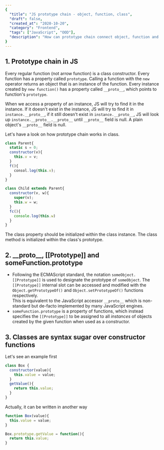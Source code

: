 ```yaml
---
{
  "title": "JS prototype chain - object, function, class",
  "draft": false,
  "created_at": "2020-10-20",
  "category": "Frontend",
  "tags": ["JavaScript", "OOD"],
  "description": "How can prototype chain connect object, function and class in JS"
}
---
```


## 1. Prototype chain in JS

Every regular function (not arrow function) is a class constructor. Every function has a property called `prototype`. Calling a function with the `new` operator returns an object that is an instance of the function. Every instance created by `new function()` has a property called `__proto__`, which points to function's `prototype`.

When we access a property of an instance, JS will try to find it in the instance. If it doesn't exist in the instance, JS will try to find it in `instance.__proto__`, if it still doesn't exist in `instance.__proto__`, JS will look up `instance.__proto__.__proto__` until `__proto__` field is null. A plain object's `__proto__` field is null.

Let's have a look on how prototype chain works in class.

```javascript
class Parent{
  static s = 0;
  constructor(v){
    this.v = v;
  }
  f(){
    consol.log(this.v);
  }
}

class Child extends Parent{
  constructor(v, w){
    super(v);
    this.w = w;
  }
  fc(){
    console.log(this.w)
  }
}
```

The class property should be initialized within the class instance. The class method is initialized within the class's prototype.

## 2. _\_proto\_\_,  [[Prototype]] and someFunction.prototype


* Following the ECMAScript standard, the notation `someObject.[[Prototype]]` is used to designate the prototype of `someObject`. The `[[Prototype]]` internal slot can be accessed and modified with the `Object.getPrototypeOf()` and `Object.setPrototypeOf()` functions respectively.  
  This is equivalent to the JavaScript accessor `__proto__` which is non-standard but de-facto implemented by many JavaScript engines.
* `someFunction.prototype` is a property of functions, which instead specifies the `[[Prototype]]` to be assigned to all *instances* of objects created by the given function when used as a constructor.

## 3. Classes are syntax sugar over constructor functions

Let's see an example first

```javascript
class Box {
  constructor(value){
    this.value = value;
  }
  getValue(){
    return this.value;
  }
}
```

Actually, it can be written in another way

```javascript
function Box(value){
  this.value = value;
}

Box.prototype.getValue = function(){
  return this.value;
}
```